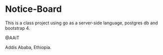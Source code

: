 # Notice-Board
This is a class project using go as a server-side language, postgres db and bootstrap 4.

@AAiT 

Addis Ababa, Ethiopia.
